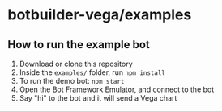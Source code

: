 # botbuilder-vega/examples

## How to run the example bot
1. Download or clone this repository
2. Inside the `examples/` folder, run `npm install`
3. To run the demo bot: `npm start`
4. Open the Bot Framework Emulator, and connect to the bot
5. Say "hi" to the bot and it will send a Vega chart 

